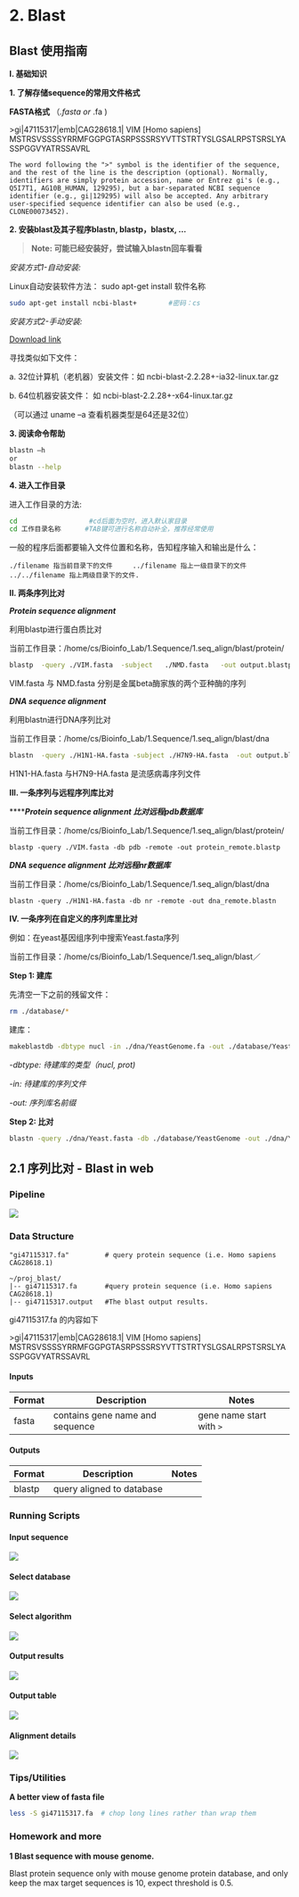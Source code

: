 # 2. Blast

## Blast 使用指南

**I. 基础知识**

**1. 了解存储sequence的常用文件格式**

**FASTA格式** （_.fasta or_ .fa )

&gt;gi\|47115317\|emb\|CAG28618.1\| VIM \[Homo sapiens\] MSTRSVSSSSYRRMFGGPGTASRPSSSRSYVTTSTRTYSLGSALRPSTSRSLYASSPGGVYATRSSAVRL

`The word following the ">" symbol is the identifier of the sequence, and the rest of the line is the description (optional). Normally, identifiers are simply protein accession, name or Entrez gi's (e.g., Q5I7T1, AG10B_HUMAN, 129295), but a bar-separated NCBI sequence identifier (e.g., gi|129295) will also be accepted. Any arbitrary user-specified sequence identifier can also be used (e.g., CLONE00073452).`

**2. 安装blast及其子程序blastn, blastp，blastx, ...** 

> **Note: 可能已经安装好，尝试输入blastn回车看看**

_安装方式1-自动安装:_

Linux自动安装软件方法： sudo apt-get install 软件名称

```bash
sudo apt-get install ncbi-blast+        #密码：cs
```

_安装方式2-手动安装:_

[Download link](ftp://ftp.ncbi.nlm.nih.gov/blast/executables/blast+/LATEST/)

寻找类似如下文件：

a. 32位计算机（老机器）安装文件：如 ncbi-blast-2.2.28+-ia32-linux.tar.gz

b. 64位机器安装文件： 如 ncbi-blast-2.2.28+-x64-linux.tar.gz

（可以通过 uname –a 查看机器类型是64还是32位）

**3. 阅读命令帮助**

```bash
blastn –h
or
blastn --help
```

**4. 进入工作目录**

进入工作目录的方法:

```bash
cd                  #cd后面为空时，进入默认家目录    
cd 工作目录名称      #TAB键可进行名称自动补全，推荐经常使用
```

一般的程序后面都要输入文件位置和名称，告知程序输入和输出是什么：

`./filename 指当前目录下的文件    
../filename 指上一级目录下的文件    
../../filename 指上两级目录下的文件.`

**II. 两条序列比对**

_**Protein sequence alignment**_

利用blastp进行蛋白质比对

当前工作目录：/home/cs/Bioinfo\_Lab/1.Sequence/1.seq\_align/blast/protein/

```bash
blastp  -query ./VIM.fasta  -subject   ./NMD.fasta   -out output.blastp
```

VIM.fasta 与 NMD.fasta 分别是金属beta酶家族的两个亚种酶的序列

_**DNA sequence alignment**_

利用blastn进行DNA序列比对

当前工作目录：/home/cs/Bioinfo\_Lab/1.Sequence/1.seq\_align/blast/dna

```bash
blastn  -query ./H1N1-HA.fasta -subject ./H7N9-HA.fasta  -out output.blastn
```

H1N1-HA.fasta 与H7N9-HA.fasta 是流感病毒序列文件

**III.  一条序列与远程序列库比对**

 ****_**Protein sequence alignment 比对远程pdb数据库**_

当前工作目录：/home/cs/Bioinfo\_Lab/1.Sequence/1.seq\_align/blast/protein/

`blastp -query ./VIM.fasta -db pdb -remote -out protein_remote.blastp`

 _**DNA sequence alignment 比对远程nr数据库**_

当前工作目录：/home/cs/Bioinfo\_Lab/1.Sequence/1.seq\_align/blast/dna

`blastn -query ./H1N1-HA.fasta -db nr -remote -out dna_remote.blastn`

**IV. 一条序列在自定义的序列库里比对**

例如：在yeast基因组序列中搜索Yeast.fasta序列

当前工作目录：/home/cs/Bioinfo\_Lab/1.Sequence/1.seq\_align/blast／

**Step 1: 建库**

先清空一下之前的残留文件：

```bash
rm ./database/*
```

建库：

```bash
makeblastdb -dbtype nucl -in ./dna/YeastGenome.fa -out ./database/YeastGenome
```

_-dbtype: 待建库的类型（nucl, prot)_

_-in: 待建库的序列文件_

_-out: 序列库名前缀_

**Step 2: 比对**

```bash
blastn -query ./dna/Yeast.fasta -db ./database/YeastGenome -out ./dna/Yeast.blastn
```

## 2.1 序列比对 - Blast in web

### Pipeline

![](../.gitbook/assets/blastweb.png)

### Data Structure

```
"gi47115317.fa"         # query protein sequence (i.e. Homo sapiens CAG28618.1)

~/proj_blast/
|-- gi47115317.fa       #query protein sequence (i.e. Homo sapiens CAG28618.1)
|-- gi47115317.output   #The blast output results.
```

gi47115317.fa 的内容如下

&gt;gi\|47115317\|emb\|CAG28618.1\| VIM \[Homo sapiens\] MSTRSVSSSSYRRMFGGPGTASRPSSSRSYVTTSTRTYSLGSALRPSTSRSLYASSPGGVYATRSSAVRL

#### Inputs

| Format | Description                     | Notes                    |
|--------|---------------------------------|--------------------------|
| fasta  | contains gene name and sequence | gene name start with `>` |

#### Outputs

| Format | Description               | Notes |
|--------|---------------------------|-------|
| blastp | query aligned to database |       |

### Running Scripts

#### **Input sequence**

![](../.gitbook/assets/blastweb2.png)

#### **Select database**

![](../.gitbook/assets/blastweb3.png)

#### **Select algorithm**

![](../.gitbook/assets/blastweb4.png)

#### **Output results**

![](../.gitbook/assets/blastweb5.png)

#### **Output table**

![](../.gitbook/assets/blastweb6.png)

#### **Alignment details**

![](../.gitbook/assets/blastweb7.png)

### Tips/Utilities

**A better view of fasta file**

```bash
less -S gi47115317.fa  # chop long lines rather than wrap them
```

### Homework and more

**1 Blast sequence with mouse genome.**

Blast protein sequence only with mouse genome protein database, and only keep the max target sequences is 10, expect threshold is 0.5.

